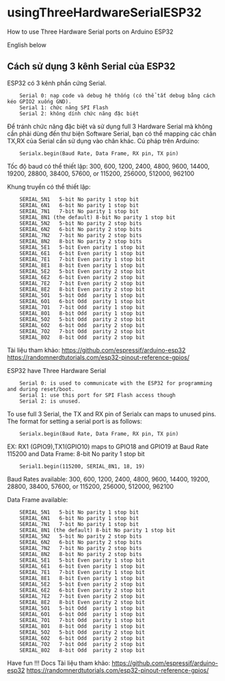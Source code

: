 # usingThreeHardwareSerialESP32
How to use Three Hardware Serial ports on Arduino ESP32

English below

## Cách sử dụng 3 kênh Serial của ESP32

ESP32 có 3 kênh phần cứng Serial.

```
    Serial 0: nạp code và debug hệ thống (có thể tắt debug bằng cách kéo GPIO2 xuống GND).
    Serial 1: chức năng SPI Flash
    Serial 2: không dính chức năng đặc biệt
````

Để tránh chức năng đặc biệt và sử dụng full 3 Hardware Serial mà không cần phải dùng đến thư biện Software Serial, bạn có thể mapping các chân TX,RX của Serial cần sử dụng vào chân khác.
Cú pháp trên Arduino:

```
    Serialx.begin(Baud Rate, Data Frame, RX pin, TX pin)
```

Tốc độ baud có thể thiết lập: 300, 600, 1200, 2400, 4800, 9600, 14400, 19200, 28800, 38400, 57600, or 115200, 256000, 512000, 962100

Khung truyền có thể thiết lập:
```
    SERIAL_5N1   5-bit No parity 1 stop bit
    SERIAL_6N1   6-bit No parity 1 stop bit
    SERIAL_7N1   7-bit No parity 1 stop bit
    SERIAL_8N1 (the default) 8-bit No parity 1 stop bit
    SERIAL_5N2   5-bit No parity 2 stop bits 
    SERIAL_6N2   6-bit No parity 2 stop bits
    SERIAL_7N2   7-bit No parity 2 stop bits
    SERIAL_8N2   8-bit No parity 2 stop bits 
    SERIAL_5E1   5-bit Even parity 1 stop bit
    SERIAL_6E1   6-bit Even parity 1 stop bit
    SERIAL_7E1   7-bit Even parity 1 stop bit 
    SERIAL_8E1   8-bit Even parity 1 stop bit 
    SERIAL_5E2   5-bit Even parity 2 stop bit 
    SERIAL_6E2   6-bit Even parity 2 stop bit 
    SERIAL_7E2   7-bit Even parity 2 stop bit  
    SERIAL_8E2   8-bit Even parity 2 stop bit  
    SERIAL_5O1   5-bit Odd  parity 1 stop bit  
    SERIAL_6O1   6-bit Odd  parity 1 stop bit   
    SERIAL_7O1   7-bit Odd  parity 1 stop bit  
    SERIAL_8O1   8-bit Odd  parity 1 stop bit   
    SERIAL_5O2   5-bit Odd  parity 2 stop bit   
    SERIAL_6O2   6-bit Odd  parity 2 stop bit    
    SERIAL_7O2   7-bit Odd  parity 2 stop bit    
    SERIAL_8O2   8-bit Odd  parity 2 stop bit  
```

Tài liệu tham khảo:
https://github.com/espressif/arduino-esp32
https://randomnerdtutorials.com/esp32-pinout-reference-gpios/

ESP32 have Three Hardware Serial
```
    Serial 0: is used to communicate with the ESP32 for programming and during reset/boot.
    Serial 1: use this port for SPI Flash access though
    Serial 2: is unused.
````
To use full 3 Serial, the TX and RX pin of Serialx can maps to unused pins.
The format for setting a serial port is as follows:

```
    Serialx.begin(Baud Rate, Data Frame, RX pin, TX pin)
```
EX: RX1 (GPIO9),TX1(GPIO10) maps to GPIO18 and GPIO19 at Baud Rate 115200 and Data Frame: 8-bit No parity 1 stop bit
```
    Serial1.begin(115200, SERIAL_8N1, 18, 19)
```
Baud Rates available: 300, 600, 1200, 2400, 4800, 9600, 14400, 19200, 28800, 38400, 57600, or 115200, 256000, 512000, 962100

Data Frame available:
```
    SERIAL_5N1   5-bit No parity 1 stop bit
    SERIAL_6N1   6-bit No parity 1 stop bit
    SERIAL_7N1   7-bit No parity 1 stop bit
    SERIAL_8N1 (the default) 8-bit No parity 1 stop bit
    SERIAL_5N2   5-bit No parity 2 stop bits 
    SERIAL_6N2   6-bit No parity 2 stop bits
    SERIAL_7N2   7-bit No parity 2 stop bits
    SERIAL_8N2   8-bit No parity 2 stop bits 
    SERIAL_5E1   5-bit Even parity 1 stop bit
    SERIAL_6E1   6-bit Even parity 1 stop bit
    SERIAL_7E1   7-bit Even parity 1 stop bit 
    SERIAL_8E1   8-bit Even parity 1 stop bit 
    SERIAL_5E2   5-bit Even parity 2 stop bit 
    SERIAL_6E2   6-bit Even parity 2 stop bit 
    SERIAL_7E2   7-bit Even parity 2 stop bit  
    SERIAL_8E2   8-bit Even parity 2 stop bit  
    SERIAL_5O1   5-bit Odd  parity 1 stop bit  
    SERIAL_6O1   6-bit Odd  parity 1 stop bit   
    SERIAL_7O1   7-bit Odd  parity 1 stop bit  
    SERIAL_8O1   8-bit Odd  parity 1 stop bit   
    SERIAL_5O2   5-bit Odd  parity 2 stop bit   
    SERIAL_6O2   6-bit Odd  parity 2 stop bit    
    SERIAL_7O2   7-bit Odd  parity 2 stop bit    
    SERIAL_8O2   8-bit Odd  parity 2 stop bit  
```
Have fun !!!
Docs
Tài liệu tham khảo:
https://github.com/espressif/arduino-esp32
https://randomnerdtutorials.com/esp32-pinout-reference-gpios/